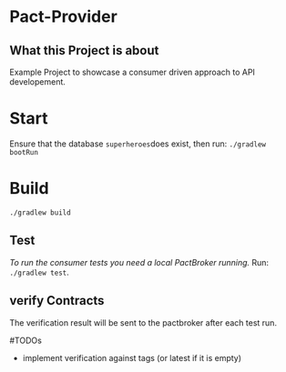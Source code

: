 # Pact-Provider

## What this Project is about
Example Project to showcase a consumer driven approach to API developement.

# Start
Ensure that the database `superheroes`does exist, 
then run: `./gradlew bootRun`

# Build

`./gradlew build`

## Test

*To run the consumer tests you need a local PactBroker running.* 
Run: `./gradlew test`.

## verify Contracts
The verification result will be sent to the pactbroker after each test run.

#TODOs
* implement verification against tags (or latest if it is empty)
